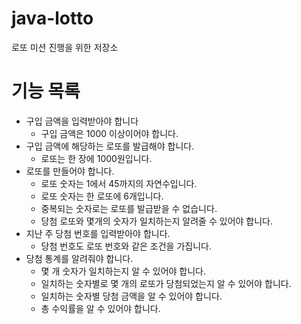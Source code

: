 # java-lotto
로또 미션 진행을 위한 저장소

# 기능 목록
   * 구입 금액을 입력받아야 합니다
     - 구입 금액은 1000 이상이어야 합니다.
   * 구입 금액에 해당하는 로또를 발급해야 합니다.
     - 로또는 한 장에 1000원입니다.
   * 로또를 만들어야 합니다.
     - 로또 숫자는 1에서 45까지의 자연수입니다.
     - 로또 숫자는 한 로또에 6개입니다.
     - 중복되는 숫자로는 로또를 발급받을 수 없습니다.
     - 당첨 로또와 몇개의 숫자가 일치하는지 알려줄 수 있어야 합니다.
   * 지난 주 당첨 번호를 입력받아야 합니다.
     - 당첨 번호도 로또 번호와 같은 조건을 가집니다.
   * 당첨 통계를 알려줘야 합니다.
     - 몇 개 숫자가 일치하는지 알 수 있어야 합니다.
     - 일치하는 숫자별로 몇 개의 로또가 당첨되었는지 알 수 있어야 합니다.
     - 일치하는 숫자별 당첨 금액을 알 수 있어야 합니다.
     - 총 수익률을 알 수 있어야 합니다.